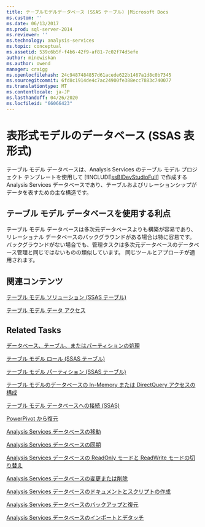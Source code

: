 ```yaml
---
title: テーブルモデルデータベース (SSAS テーブル) |Microsoft Docs
ms.custom: ''
ms.date: 06/13/2017
ms.prod: sql-server-2014
ms.reviewer: ''
ms.technology: analysis-services
ms.topic: conceptual
ms.assetid: 539c6b5f-f4b6-42f9-af81-7c02f74d5efe
author: minewiskan
ms.author: owend
manager: craigg
ms.openlocfilehash: 24c9487484857d61acede622b1467a1d8c0b7345
ms.sourcegitcommit: 6fd8c1914de4c7ac24900fe388ecc7883c740077
ms.translationtype: MT
ms.contentlocale: ja-JP
ms.lasthandoff: 04/26/2020
ms.locfileid: "66066423"
---
```

# <a name="tabular-model-databases-ssas-tabular"></a>表形式モデルのデータベース (SSAS 表形式)
  テーブル モデル データベースは、Analysis Services のテーブル モデル プロジェクト テンプレートを使用して [!INCLUDE[ssBIDevStudioFull](../../includes/ssbidevstudiofull-md.md)] で作成する Analysis Services データベースであり、テーブルおよびリレーションシップがデータを表すための主な構造です。  
  
## <a name="benefits-of-using-tabular-model-databases"></a>テーブル モデル データベースを使用する利点  
 テーブル モデル データベースは多次元データベースよりも構築が容易であり、リレーショナル データベースのバックグラウンドがある場合は特に容易です。 バックグラウンドがない場合でも、管理タスクは多次元データベースのデータベース管理と同じではないものの類似しています。 同じツールとアプローチが適用されます。  
  
## <a name="related-content"></a>関連コンテンツ  
 [テーブル モデル ソリューション &#40;SSAS テーブル&#41;](../tabular-model-solutions-ssas-tabular.md)  
  
 [テーブル モデル データ アクセス](tabular-model-data-access.md)  
  
## <a name="related-tasks"></a>Related Tasks  
 [データベース、テーブル、またはパーティションの処理](process-database-table-or-partition-analysis-services.md)  
  
 [テーブル モデル ロール (SSAS テーブル)](tabular-model-roles-ssas-tabular.md)  
  
 [テーブル モデル パーティション (SSAS テーブル)](tabular-model-partitions-ssas-tabular.md)  
  
 [テーブル モデルのデータベースの In-Memory または DirectQuery アクセスの構成](enable-directquery-mode-in-ssms.md)  
  
 [テーブル モデル データベースへの接続 &#40;SSAS&#41;](connect-to-a-tabular-model-database-ssas.md)  
  
 [PowerPivot から復元](restore-from-power-pivot.md)  
  
 [Analysis Services データベースの移動](../multidimensional-models/move-an-analysis-services-database.md)  
  
 [Analysis Services データベースの同期](../multidimensional-models/synchronize-analysis-services-databases.md)  
  
 [Analysis Services データベースの ReadOnly モードと ReadWrite モードの切り替え](../multidimensional-models/switch-an-analysis-services-database-between-readonly-and-readwrite-modes.md)  
  
 [Analysis Services データベースの変更または削除](../multidimensional-models/modify-or-delete-an-analysis-services-database.md)  
  
 [Analysis Services データベースのドキュメントとスクリプトの作成](../multidimensional-models/document-and-script-an-analysis-services-database.md)  
  
 [Analysis Services データベースのバックアップと復元](../multidimensional-models/backup-and-restore-of-analysis-services-databases.md)  
  
 [Analysis Services データベースのインポートとデタッチ](../multidimensional-models/attach-and-detach-analysis-services-databases.md)  
  
  
